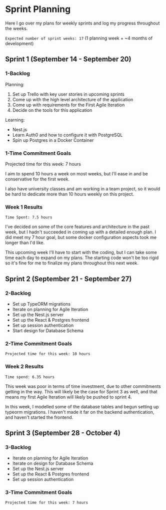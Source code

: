 # Sprint Planning

Here I go over my plans for weekly sprints and log my progress throughout the weeks.

`Expected number of sprint weeks: 17` (1 planning week + ~4 months of development)

## Sprint 1 (September 14 - September 20)

### 1-Backlog

Planning:

1. Set up Trello with key user stories in upcoming sprints
2. Come up with the high level architecture of the application
3. Come up with requirements for the First Agile Iteration
4. Decide on the tools for this application

Learning:

- Nest.js
- Learn Auth0 and how to configure it with PostgreSQL
- Spin up Postgres in a Docker Container

### 1-Time Commitment Goals

Projected time for this week: 7 hours

I aim to spend 10 hours a week on most weeks, but I'll ease in and be conservative for the first week.

I also have university classes and am working in a team project, so it would be hard to dedicate more than 10 hours weekly on this project.

### Week 1 Results

`Time Spent: 7.5 hours`

I've decided on some of the core features and architecture in the past week, but I hadn't succeeded in coming up with a detailed enough plan. I did meet my 7 hour goal, but some docker configuration aspects took me longer than I'd like.

This upcoming week I'll have to start with the coding, but I can take some time each day to expand on my plans. The starting code won't be too rigid so it's fine for me to finalize my plans throughout this next week.

## Sprint 2 (September 21 - September 27)

### 2-Backlog

- Set up TypeORM migrations
- Iterate on planning for Agile Iteration
- Set up the Nest.js server
- Set up the React & Postgres frontend
- Set up session authentication
- Start design for Database Schema

### 2-Time Commitment Goals

`Projected time for this week: 10 hours`

### Week 2 Results

`Time spend: 6.35 hours`

This week was poor in terms of time investment, due to other commitments getting in the way. This will likely be the case for Sprint 3 as well, and that means my first Agile Iteration will likely be pushed to sprint 4.

In this week, I modelled some of the database tables and begun setting up typeorm migrations. I haven't made it far on the backend authentication, and haven't started the frontend.

## Sprint 3 (September 28 - October 4)

### 3-Backlog

- Iterate on planning for Agile Iteration
- Iterate on design for Database Schema
- Set up the Nest.js server
- Set up the React & Postgres frontend
- Set up session authentication

### 3-Time Commitment Goals

`Projected time for this week: 7 hours`
